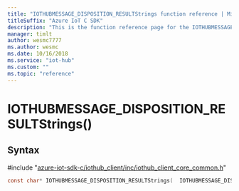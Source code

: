 ```yaml
---                             
title: "IOTHUBMESSAGE_DISPOSITION_RESULTStrings function reference | Microsoft Docs" 
titleSuffix: "Azure IoT C SDK"            
description: "This is the function reference page for the IOTHUBMESSAGE_DISPOSITION_RESULTStrings() function in the Azure IoT C SDK. This SDK is used with Azure IoT Hub and Azure IoT Hub Device Provisioning Service"            
manager: timlt                 
author: wesmc7777              
ms.author: wesmc               
ms.date: 10/16/2018                    
ms.service: "iot-hub"             
ms.custom: ""                
ms.topic: "reference"        
---                            
```


# IOTHUBMESSAGE_DISPOSITION_RESULTStrings()

## Syntax

\#include "[azure-iot-sdk-c/iothub_client/inc/iothub_client_core_common.h](../iothub-client-core-common-h.md)"  
```C
const char* IOTHUBMESSAGE_DISPOSITION_RESULTStrings(  IOTHUBMESSAGE_DISPOSITION_RESULT  value);
```

